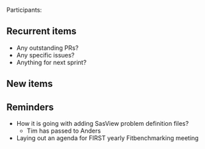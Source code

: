 Participants:

Recurrent items
----------------
* Any outstanding PRs?
* Any specific issues?
* Anything for next sprint?

New items
---------

Reminders
---------
* How it is going with adding SasView problem definition files?
  - Tim has passed to Anders
* Laying out an agenda for FIRST yearly Fitbenchmarking meeting
